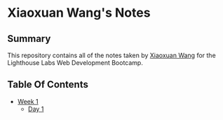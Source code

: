 # Xiaoxuan Wang's Notes

## Summary

This repository contains all of the notes taken by [Xiaoxuan Wang](https://github.com/wangxx1412) for the Lighthouse Labs Web Development Bootcamp.

## Table Of Contents

- [Week 1](/Week_1)
  - [Day 1](/Week_1/Day_1)
